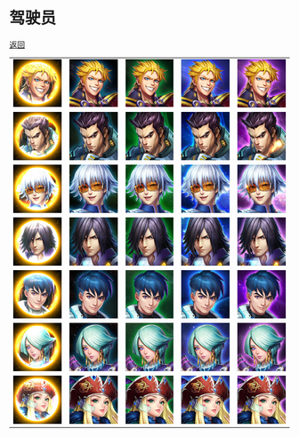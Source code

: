 # 驾驶员

[返回](../)

| | | | | |
| --- | --- | --- | --- | --- |
| ![](./driver-1.jpg) | ![](./driver-1-1.jpg) | ![](./driver-1-2.jpg) | ![](./driver-1-3.jpg) | ![](./driver-1-4.jpg) |
| ![](./driver-2.jpg) | ![](./driver-2-1.jpg) | ![](./driver-2-2.jpg) | ![](./driver-2-3.jpg) | ![](./driver-2-4.jpg) |
| ![](./driver-3.jpg) | ![](./driver-3-1.jpg) | ![](./driver-3-2.jpg) | ![](./driver-3-3.jpg) | ![](./driver-3-4.jpg) |
| ![](./driver-4.jpg) | ![](./driver-4-1.jpg) | ![](./driver-4-2.jpg) | ![](./driver-4-3.jpg) | ![](./driver-4-4.jpg) |
| ![](./driver-5.jpg) | ![](./driver-5-1.jpg) | ![](./driver-5-2.jpg) | ![](./driver-5-3.jpg) | ![](./driver-5-4.jpg) |
| ![](./driver-6.jpg) | ![](./driver-6-1.jpg) | ![](./driver-6-2.jpg) | ![](./driver-6-3.jpg) | ![](./driver-6-4.jpg) |
| ![](./driver-7.jpg) | ![](./driver-7-1.jpg) | ![](./driver-7-2.jpg) | ![](./driver-7-3.jpg) | ![](./driver-7-4.jpg) |
